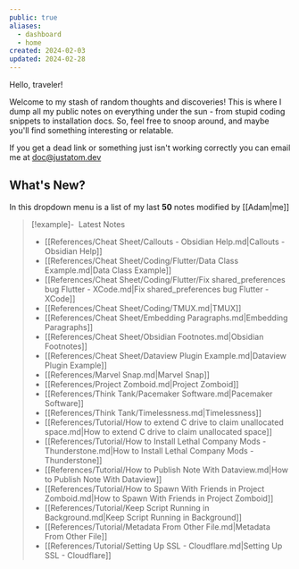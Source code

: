 ```yaml
---
public: true
aliases:
  - dashboard
  - home
created: 2024-02-03
updated: 2024-02-28
---
```

Hello, traveler!

Welcome to my stash of random thoughts and discoveries! This is where I dump all my public notes on everything under the sun - from stupid coding snippets to installation docs. So, feel free to snoop around, and maybe you'll find something interesting or relatable.

If you get a dead link or something just isn't working correctly you can email me at [doc@justatom.dev](mailto:doc@justatom.dev)

## What's New?
In this dropdown menu is a list of my last **50** notes modified by [[Adam|me]]

> [!example]- &nbsp;Latest Notes
>  - [[References/Cheat Sheet/Callouts - Obsidian Help.md|Callouts - Obsidian Help]]
> - [[References/Cheat Sheet/Coding/Flutter/Data Class Example.md|Data Class Example]]
> - [[References/Cheat Sheet/Coding/Flutter/Fix shared_preferences bug Flutter - XCode.md|Fix shared_preferences bug Flutter - XCode]]
> - [[References/Cheat Sheet/Coding/TMUX.md|TMUX]]
> - [[References/Cheat Sheet/Embedding Paragraphs.md|Embedding Paragraphs]]
> - [[References/Cheat Sheet/Obsidian Footnotes.md|Obsidian Footnotes]]
> - [[References/Cheat Sheet/Dataview Plugin Example.md|Dataview Plugin Example]]
> - [[References/Marvel Snap.md|Marvel Snap]]
> - [[References/Project Zomboid.md|Project Zomboid]]
> - [[References/Think Tank/Pacemaker Software.md|Pacemaker Software]]
> - [[References/Think Tank/Timelessness.md|Timelessness]]
> - [[References/Tutorial/How to extend C drive to claim unallocated space.md|How to extend C drive to claim unallocated space]]
> - [[References/Tutorial/How to Install Lethal Company Mods - Thunderstone.md|How to Install Lethal Company Mods - Thunderstone]]
> - [[References/Tutorial/How to Publish Note With Dataview.md|How to Publish Note With Dataview]]
> - [[References/Tutorial/How to Spawn With Friends in Project Zomboid.md|How to Spawn With Friends in Project Zomboid]]
> - [[References/Tutorial/Keep Script Running in Background.md|Keep Script Running in Background]]
> - [[References/Tutorial/Metadata From Other File.md|Metadata From Other File]]
> - [[References/Tutorial/Setting Up SSL - Cloudflare.md|Setting Up SSL - Cloudflare]]
> 